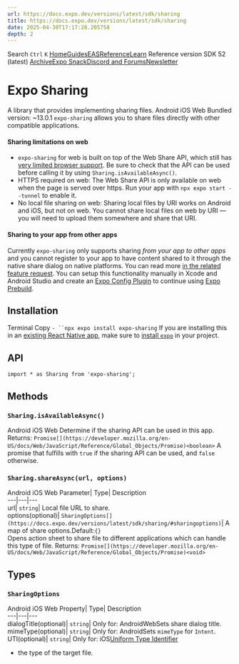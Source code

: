 ```yaml
---
url: https://docs.expo.dev/versions/latest/sdk/sharing
title: https://docs.expo.dev/versions/latest/sdk/sharing
date: 2025-04-30T17:17:28.205758
depth: 2
---
```


Search
`Ctrl` `K`
[Home](https://docs.expo.dev/)[Guides](https://docs.expo.dev/guides/overview)[EAS](https://docs.expo.dev/eas)[Reference](https://docs.expo.dev/versions/latest)[Learn](https://docs.expo.dev/tutorial/overview)
Reference version
SDK 52 (latest)
[Archive](https://docs.expo.dev/archive)[Expo Snack](https://snack.expo.dev)[Discord and Forums](https://chat.expo.dev)[Newsletter](https://expo.dev/mailing-list/signup)
# Expo Sharing
A library that provides implementing sharing files.
Android
iOS
Web
Bundled version:
~13.0.1
`expo-sharing` allows you to share files directly with other compatible applications.
#### Sharing limitations on web
  * `expo-sharing` for web is built on top of the Web Share API, which still has [very limited browser support](https://caniuse.com/#feat=web-share). Be sure to check that the API can be used before calling it by using `Sharing.isAvailableAsync()`.
  * HTTPS required on web: The Web Share API is only available on web when the page is served over https. Run your app with `npx expo start --tunnel` to enable it.
  * No local file sharing on web: Sharing local files by URI works on Android and iOS, but not on web. You cannot share local files on web by URI — you will need to upload them somewhere and share that URI.


#### Sharing to your app from other apps
Currently `expo-sharing` only supports sharing _from your app to other apps_ and you cannot register to your app to have content shared to it through the native share dialog on native platforms. You can read more [in the related feature request](https://expo.canny.io/feature-requests/p/share-extension-ios-share-intent-android). You can setup this functionality manually in Xcode and Android Studio and create an [Expo Config Plugin](https://docs.expo.dev/config-plugins/introduction) to continue using [Expo Prebuild](https://docs.expo.dev/workflow/prebuild).
## Installation
Terminal
Copy
`- ``npx expo install expo-sharing`
If you are installing this in an [existing React Native app](https://docs.expo.dev/bare/overview), make sure to [install `expo`](https://docs.expo.dev/bare/installing-expo-modules) in your project.
## API
```
import * as Sharing from 'expo-sharing';

```

## Methods
### `Sharing.isAvailableAsync()`
Android
iOS
Web
Determine if the sharing API can be used in this app.
Returns:
`Promise[](https://developer.mozilla.org/en-US/docs/Web/JavaScript/Reference/Global_Objects/Promise)<boolean>`
A promise that fulfills with `true` if the sharing API can be used, and `false` otherwise.
### `Sharing.shareAsync(url, options)`
Android
iOS
Web
Parameter| Type| Description  
---|---|---  
url| `string`| Local file URL to share.  
options(optional)| `SharingOptions[](https://docs.expo.dev/versions/latest/sdk/sharing/#sharingoptions)`| A map of share options.Default:`{}`  
Opens action sheet to share file to different applications which can handle this type of file.
Returns:
`Promise[](https://developer.mozilla.org/en-US/docs/Web/JavaScript/Reference/Global_Objects/Promise)<void>`
## Types
### `SharingOptions`
Android
iOS
Web
Property| Type| Description  
---|---|---  
dialogTitle(optional)| `string`| Only for: AndroidWebSets share dialog title.  
mimeType(optional)| `string`| Only for: AndroidSets `mimeType` for `Intent`.  
UTI(optional)| `string`| Only for: iOS[Uniform Type Identifier](https://developer.apple.com/library/archive/documentation/FileManagement/Conceptual/understanding_utis/understand_utis_conc/understand_utis_conc.html)
  * the type of the target file.



